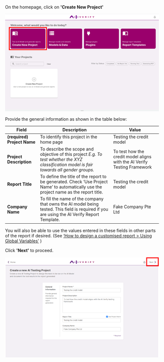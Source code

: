 On the homepage, click on **'Create New Project'**

![create-project-image](../../res/test-ai-model-generate-report/home-1.png)

Provide the general information as shown in the table below:

| Field                       | Description                                                                                                                                                                                 | Value |
| --------------------------- | ------------------------------------------------------------------------------------------------------------------------------------------------------------------------------------------- |--- |
| **(required) Project Name** | To identify this project in the home page                                                                                         | Testing the credit model |
| **Project Description**     | To describe the scope and objective of this project _E.g. To test whether the XYZ classification model is fair towards all gender groups._ | To test how the credit model aligns with the AI Verify Testing Framework |
| **Report Title**            | To define the title of the report to be generated. Check ‘Use Project Name’ to automatically use the project name as the report title.                                   | Testing the credit model |
| **Company Name**            | To fill the name of the company that owns the AI model being tested.   This field is required if you are using the AI Verify Report Template.                                             | Fake Company Pte Ltd |

You will also be able to use the values entered in these fields in other parts of the report if desired. (See [‘How to design a customised report > Using Global Variables’](../../design-customized-report/4-using-global-variable/) )


Click **'Next'** to proceed.

![create-project-next-image](../../res/test-ai-model-generate-report/general-1.png)
